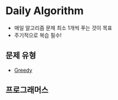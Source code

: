# Daily Algorithm
- 매일 알고리즘 문제 최소 1개씩 푸는 것이 목표
- 주기적으로 복습 필수!

## 문제 유형
- [Greedy](docs/greedy.md)

## 프로그래머스